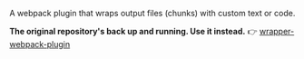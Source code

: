 A webpack plugin that wraps output files (chunks) with custom text or code.

**The original repository's back up and running. Use it instead.** :point_right: [wrapper-webpack-plugin](https://www.npmjs.com/package/wrapper-webpack-plugin)
